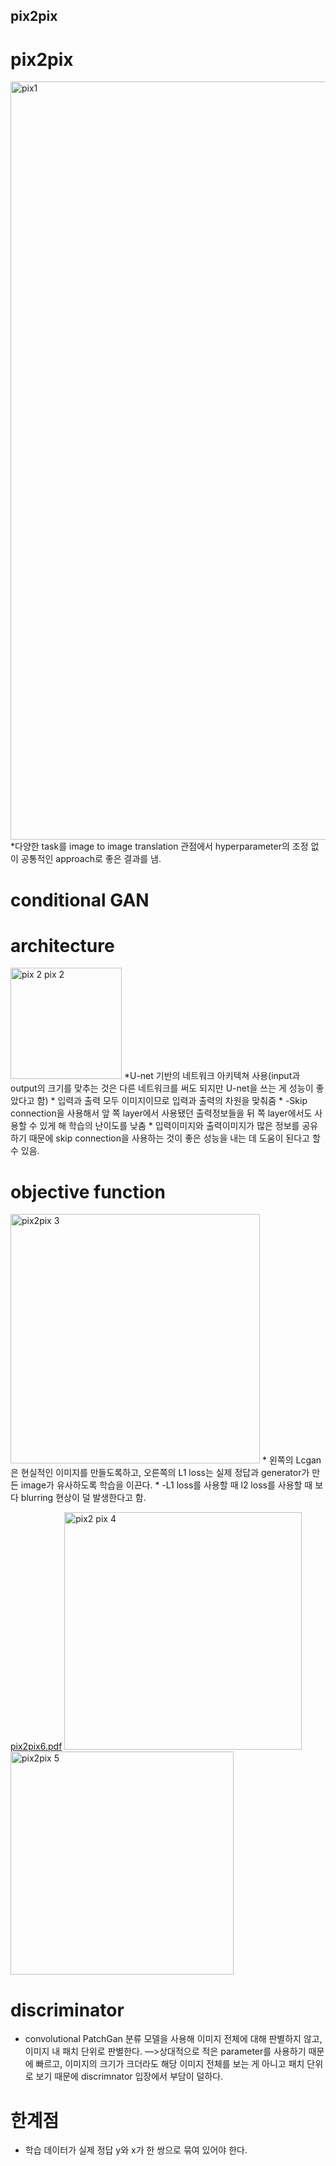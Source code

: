## pix2pix
# pix2pix
<img width="1213" alt="pix1" src="https://user-images.githubusercontent.com/86214286/205290281-b9f76507-9b3a-4132-8519-b12d5e6b628e.png">
*다양한 task를 image to image translation 관점에서 hyperparameter의 조정 없이 공통적인 approach로 좋은 결과를 냄.

# conditional GAN

# architecture
<img width="178" alt="pix 2 pix 2" src="https://user-images.githubusercontent.com/86214286/205290685-a819aa1f-cf43-42f0-872a-973d1b778803.png">
*U-net 기반의 네트워크 아키텍쳐 사용(input과 output의 크기를 맞추는 것은 다른 네트워크를 써도 되지만 U-net을 쓰는 게 성능이 좋았다고 함)
* 입력과 출력 모두 이미지이므로 입력과 출력의 차원을 맞춰줌
* -Skip connection을 사용해서 앞 쪽 layer에서 사용됐던 출력정보들을 뒤 쪽 layer에서도 사용할 수 있게 해 학습의 난이도를 낮춤
* 입력이미지와 출력이미지가 많은 정보를 공유하기 때문에 skip connection을 사용하는 것이 좋은 성능을 내는 데 도움이 된다고 할 수 있음.

# objective function


<img width="399" alt="pix2pix 3" src="https://user-images.githubusercontent.com/86214286/205290933-0ac73dd1-7aa1-453f-87b7-6b82e9c691c6.png">
* 왼쪽의 Lcgan은 현실적인 이미지를 만들도록하고, 오른쪽의 L1 loss는 실제 정답과 generator가 만든 image가 유사하도록 학습을 이끈다.
* -L1 loss를 사용할 때 l2 loss를 사용할 때 보다 blurring 현상이 덜 발생한다고 함.

[pix2pix6.pdf](https://github.com/offtheglass/pix2pix/files/10140998/pix2pix6.pdf)
<img width="380" alt="pix2 pix 4" src="https://user-images.githubusercontent.com/86214286/205291112-cc533ead-e1fa-419a-9f3a-c6d3db44693f.png">
<img width="357" alt="pix2pix 5" src="https://user-images.githubusercontent.com/86214286/205291194-f2353058-c6ad-4aa8-93ea-9c0eea8890f7.png">

# discriminator
* convolutional PatchGan 분류 모델을 사용해 이미지 전체에 대해 판별하지 않고, 이미지 내 패치 단위로 판별한다. —>상대적으로 적은 parameter를 사용하기 때문에 빠르고, 이미지의 크기가 크더라도 해당 이미지 전체를 보는 게 아니고 패치 단위로 보기 때문에 discrimnator 입장에서 부담이 덜하다.

# 한계점
* 학습 데이터가 실제 정답 y와 x가 한 쌍으로 묶여 있어야 한다. 
